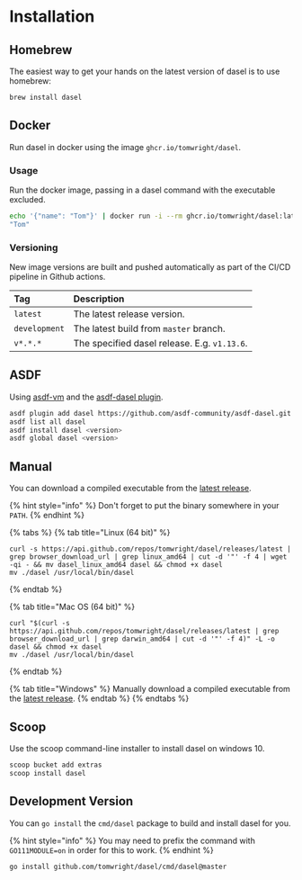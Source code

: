 # Installation

## Homebrew

The easiest way to get your hands on the latest version of dasel is to use homebrew:

```bash
brew install dasel
```

## Docker

Run dasel in docker using the image `ghcr.io/tomwright/dasel`.

### Usage

Run the docker image, passing in a dasel command with the executable excluded.

```bash
echo '{"name": "Tom"}' | docker run -i --rm ghcr.io/tomwright/dasel:latest -p json '.name'
"Tom"
```

### Versioning

New image versions are built and pushed automatically as part of the CI/CD pipeline in Github actions.

| Tag | Description |
| :--- | :--- |
| `latest` | The latest release version. |
| `development` | The latest build from `master` branch. |
| `v*.*.*` | The specified dasel release. E.g. `v1.13.6`. |

## ASDF

Using [asdf-vm](https://asdf-vm.com/) and the [asdf-dasel plugin](https://github.com/asdf-community/asdf-dasel?ts=4).

```bash
asdf plugin add dasel https://github.com/asdf-community/asdf-dasel.git
asdf list all dasel
asdf install dasel <version>
asdf global dasel <version>
```

## Manual

You can download a compiled executable from the [latest release](https://github.com/TomWright/dasel/releases/latest).

{% hint style="info" %}
Don't forget to put the binary somewhere in your `PATH`.
{% endhint %}

{% tabs %}
{% tab title="Linux \(64 bit\)" %}
```text
curl -s https://api.github.com/repos/tomwright/dasel/releases/latest | grep browser_download_url | grep linux_amd64 | cut -d '"' -f 4 | wget -qi - && mv dasel_linux_amd64 dasel && chmod +x dasel
mv ./dasel /usr/local/bin/dasel
```
{% endtab %}

{% tab title="Mac OS \(64 bit\)" %}
```text
curl "$(curl -s https://api.github.com/repos/tomwright/dasel/releases/latest | grep browser_download_url | grep darwin_amd64 | cut -d '"' -f 4)" -L -o dasel && chmod +x dasel
mv ./dasel /usr/local/bin/dasel
```
{% endtab %}

{% tab title="Windows" %}
Manually download a compiled executable from the [latest release](https://github.com/TomWright/dasel/releases/latest).
{% endtab %}
{% endtabs %}

## Scoop

Use the scoop command-line installer to install dasel on windows 10.

```bash
scoop bucket add extras
scoop install dasel
```

## Development Version

You can `go install` the `cmd/dasel` package to build and install dasel for you.

{% hint style="info" %}
You may need to prefix the command with `GO111MODULE=on` in order for this to work.
{% endhint %}

```text
go install github.com/tomwright/dasel/cmd/dasel@master
```



